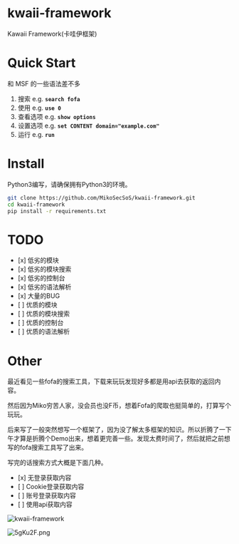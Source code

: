 # kwaii-framework

Kawaii Framework(卡哇伊框架)

# Quick Start

和 MSF 的一些语法差不多

1. 搜索 e.g. **`search fofa`**
2. 使用 e.g. **`use 0`**
3. 查看选项 e.g. **`show options`**
4. 设置选项 e.g. **`set CONTENT domain="example.com"`**
5. 运行 e.g. **`run`**

# Install

Python3编写，请确保拥有Python3的环境。

```bash
git clone https://github.com/MikoSecSoS/kwaii-framework.git
cd kwaii-framework
pip install -r requirements.txt
```

  
# TODO

- \[x\] 低劣的模块
- \[x\] 低劣的模块搜索
- \[x\] 低劣的控制台
- \[x\] 低劣的语法解析
- \[x\] 大量的BUG
- \[ \] 优质的模块
- \[ \] 优质的模块搜索
- \[ \] 优质的控制台
- \[ \] 优质的语法解析

# Other

最近看见一些fofa的搜索工具，下载来玩玩发现好多都是用api去获取的返回内容。

然后因为Miko穷苦人家，没会员也没F币，想着Fofa的爬取也挺简单的，打算写个玩玩。

后来写了一般突然想写一个框架了，因为没了解太多框架的知识。所以折腾了一下午才算是折腾个Demo出来，想着更完善一些。发现太费时间了，然后就把之前想写的fofa搜索工具写了出来。

写完的话搜索方式大概是下面几种。

- \[x\] 无登录获取内容
- \[ \] Cookie登录获取内容
- \[ \] 账号登录获取内容
- \[ \] 使用api获取内容

![kwaii-framework](https://z3.ax1x.com/2021/10/23/5gKn8U.png)

![5gKu2F.png](https://z3.ax1x.com/2021/10/23/5gKu2F.png)
